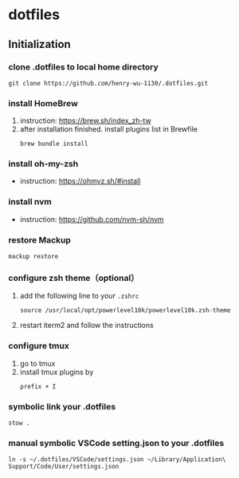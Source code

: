 # dotfiles

## Initialization

### clone .dotfiles to local home directory
```
git clone https://github.com/henry-wu-1130/.dotfiles.git
```

### install HomeBrew
1. instruction: https://brew.sh/index_zh-tw
2. after installation finished. install plugins list in Brewfile
    ```
    brew bundle install
    ```

### install oh-my-zsh
- instruction: https://ohmyz.sh/#install  

### install nvm
- instruction: https://github.com/nvm-sh/nvm

### restore Mackup
```
mackup restore
```

### configure zsh theme（optional）
1. add the following line to your `.zshrc`    
    ```
    source /usr/local/opt/powerlevel10k/powerlevel10k.zsh-theme
    ```
2. restart iterm2 and follow the instructions

### configure tmux
1. go to tmux
2. install tmux plugins by
    ```
    prefix + I
    ```

### symbolic link your .dotfiles
```
stow . 
```    

### manual symbolic VSCode setting.json to your .dotfiles

```
ln -s ~/.dotfiles/VSCode/settings.json ~/Library/Application\ Support/Code/User/settings.json
```